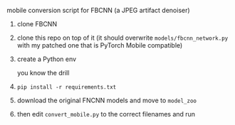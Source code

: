 mobile conversion script for FBCNN (a JPEG artifact denoiser)

1. clone FBCNN
2. clone this repo on top of it (it should overwrite `models/fbcnn_network.py` with my patched one that is PyTorch Mobile compatible)
3. create a Python env

   you know the drill
5. `pip install -r requirements.txt`
6. download the original FNCNN models and move to `model_zoo`
7. then edit `convert_mobile.py` to the correct filenames and run
